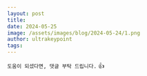 ```yaml
---
layout: post
title:
date: 2024-05-25
image: /assets/images/blog/2024-05-24/1.png
author: ultrakeypoint
tags:
---
```


`도움이 되셨다면, 댓글 부탁 드립니다.` :+1:
